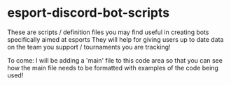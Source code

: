# esport-discord-bot-scripts
These are scripts / definition files you may find useful in creating bots specifically aimed at esports
They will help for giving users up to date data on the team you support / tournaments you are tracking! 


To come:
I will be adding a 'main' file to this code area so that you can see how the main file needs to be formatted with examples of the code being used!
